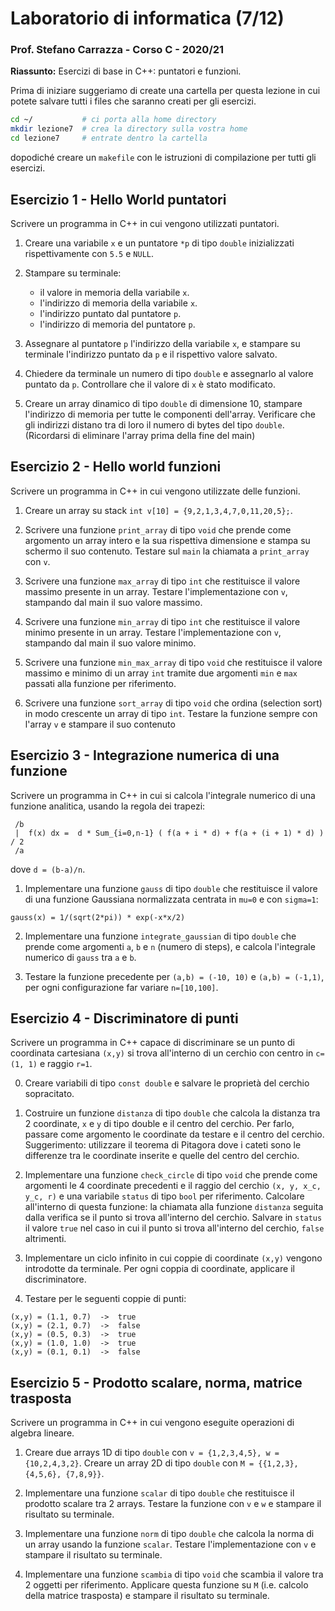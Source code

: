 # Laboratorio di informatica (7/12)
### Prof. Stefano Carrazza - Corso C - 2020/21

**Riassunto:** Esercizi di base in C++: puntatori e funzioni.

Prima di iniziare suggeriamo di create una cartella per questa lezione in cui potete salvare tutti i files che saranno creati per gli esercizi.
```bash
cd ~/           # ci porta alla home directory
mkdir lezione7  # crea la directory sulla vostra home
cd lezione7     # entrate dentro la cartella
```
dopodiché creare un `makefile` con le istruzioni di compilazione per tutti gli esercizi.

## Esercizio 1 - Hello World puntatori

Scrivere un programma in C++ in cui vengono utilizzati puntatori.

1. Creare una variabile `x` e un puntatore `*p` di tipo `double` inizializzati
rispettivamente con `5.5` e `NULL`.

2. Stampare su terminale:
   - il valore in memoria della variabile `x`.
   - l'indirizzo di memoria della variabile `x`.
   - l'indirizzo puntato dal puntatore `p`.
   - l'indirizzo di memoria del puntatore `p`.

3. Assegnare al puntatore `p` l'indirizzo della variabile `x`, e stampare su
terminale l'indirizzo puntato da `p` e il rispettivo valore salvato.

4. Chiedere da terminale un numero di tipo `double` e assegnarlo al valore puntato da `p`. Controllare che il valore di `x` è stato modificato.

5. Creare un array dinamico di tipo `double` di dimensione 10, stampare l'indirizzo
di memoria per tutte le componenti dell'array. Verificare che gli indirizzi distano
tra di loro il numero di bytes del tipo `double`. (Ricordarsi di eliminare l'array
prima della fine del main)

## Esercizio 2 - Hello world funzioni

Scrivere un programma in C++ in cui vengono utilizzate delle funzioni.

1. Creare un array su stack `int v[10] = {9,2,1,3,4,7,0,11,20,5};`.

2. Scrivere una funzione `print_array` di tipo `void` che prende come argomento un array intero e la sua rispettiva dimensione e stampa su schermo il suo contenuto. Testare sul `main` la chiamata a `print_array` con `v`.

3. Scrivere una funzione `max_array` di tipo `int` che restituisce il valore massimo presente in un array. Testare l'implementazione con `v`, stampando dal main il suo valore massimo.

4. Scrivere una funzione `min_array` di tipo `int` che restituisce il valore minimo presente in un array. Testare l'implementazione con `v`, stampando dal main il suo valore minimo.

5. Scrivere una funzione `min_max_array` di tipo `void` che restituisce il valore
massimo e minimo di un array `int` tramite due argomenti `min` e `max` passati alla funzione per riferimento.

6. Scrivere una funzione `sort_array` di tipo `void` che ordina (selection sort) in modo crescente un array di tipo `int`. Testare la funzione sempre con l'array `v` e stampare il suo contenuto

## Esercizio 3 - Integrazione numerica di una funzione

Scrivere un programma in C++ in cui si calcola l'integrale numerico di una funzione analitica, usando la regola dei trapezi:
```
 /b
 |  f(x) dx =  d * Sum_{i=0,n-1} ( f(a + i * d) + f(a + (i + 1) * d) ) / 2
 /a
```
dove `d = (b-a)/n`.

1. Implementare una funzione `gauss` di tipo `double` che restituisce il valore di una funzione Gaussiana normalizzata centrata in `mu=0` e con `sigma=1`:
```
gauss(x) = 1/(sqrt(2*pi)) * exp(-x*x/2)
```

2. Implementare una funzione `integrate_gaussian` di tipo `double` che prende come argomenti `a`, `b` e `n` (numero di steps), e calcola l'integrale numerico di `gauss` tra `a` e `b`.

3. Testare la funzione precedente per `(a,b) = (-10, 10)` e `(a,b) = (-1,1)`, per ogni configurazione far variare `n=[10,100]`.

## Esercizio 4 - Discriminatore di punti

Scrivere un programma in C++ capace di discriminare se un punto di coordinata cartesiana `(x,y)` si trova all'interno
di un cerchio con centro in `c=(1, 1)` e raggio `r=1`.

0. Creare variabili di tipo `const double` e salvare le proprietà del cerchio sopracitato.

1. Costruire un funzione `distanza` di tipo `double` che calcola la distanza tra 2
coordinate, `x` e `y` di tipo double e il centro del cerchio. Per farlo, passare
come argomento le coordinate da testare e il centro del cerchio. Suggerimento: utilizzare
il teorema di Pitagora dove i cateti sono le differenze tra le coordinate inserite e quelle del centro del cerchio.

2. Implementare una funzione `check_circle` di tipo `void` che prende come argomenti le 4 coordinate precedenti e il raggio del cerchio `(x, y, x_c, y_c, r)` e una variabile `status` di tipo `bool` per riferimento. Calcolare all'interno di questa funzione: la chiamata alla funzione `distanza` seguita dalla verifica se il punto si trova all'interno del cerchio. Salvare in `status` il valore `true` nel caso in cui il punto si trova all'interno del cerchio, `false` altrimenti.

2. Implementare un ciclo infinito in cui coppie di coordinate `(x,y)` vengono
introdotte da terminale. Per ogni coppia di coordinate, applicare il discriminatore.

3. Testare per le seguenti coppie di punti:
```
(x,y) = (1.1, 0.7)  ->  true
(x,y) = (2.1, 0.7)  ->  false
(x,y) = (0.5, 0.3)  ->  true
(x,y) = (1.0, 1.0)  ->  true
(x,y) = (0.1, 0.1)  ->  false
```


## Esercizio 5 - Prodotto scalare, norma, matrice trasposta

Scrivere un programma in C++ in cui vengono eseguite operazioni di algebra lineare.

1. Creare due arrays 1D di tipo `double` con `v = {1,2,3,4,5}, w = {10,2,4,3,2}`. Creare un array 2D di tipo `double` con `M = {{1,2,3}, {4,5,6}, {7,8,9}}`.

2. Implementare una funzione `scalar` di tipo `double` che restituisce il prodotto scalare tra 2 arrays. Testare la funzione con `v` e `w` e stampare il risultato su terminale.

3. Implementare una funzione `norm` di tipo `double` che calcola la norma di un array usando la funzione `scalar`. Testare l'implementazione con `v` e stampare il risultato su terminale.

4. Implementare una funzione `scambia` di tipo `void` che scambia il valore tra 2 oggetti per riferimento. Applicare questa funzione su `M` (i.e. calcolo della matrice trasposta) e stampare il risultato su terminale.
